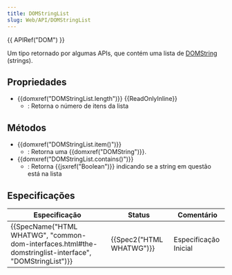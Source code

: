 ```yaml
---
title: DOMStringList
slug: Web/API/DOMStringList
---
```

{{ APIRef("DOM") }}

Um tipo retornado por algumas APIs, que contém uma lista de [DOMString](/En/DOM/DOMString) (strings).

## Propriedades

- {{domxref("DOMStringList.length")}} {{ReadOnlyInline}}
  - : Retorna o número de itens da lista

## Métodos

- {{domxref("DOMStringList.item()")}}
  - : Retorna uma {{domxref("DOMString")}}.
- {{domxref("DOMStringList.contains()")}}
  - : Retorna {{jsxref("Boolean")}} indicando se a string em questão está na lista

## Especificações

| Especificação                                                                                                                            | Status                           | Comentário            |
| ---------------------------------------------------------------------------------------------------------------------------------------- | -------------------------------- | --------------------- |
| {{SpecName("HTML WHATWG", "common-dom-interfaces.html#the-domstringlist-interface", "DOMStringList")}} | {{Spec2("HTML WHATWG")}} | Especificação Inicial |
